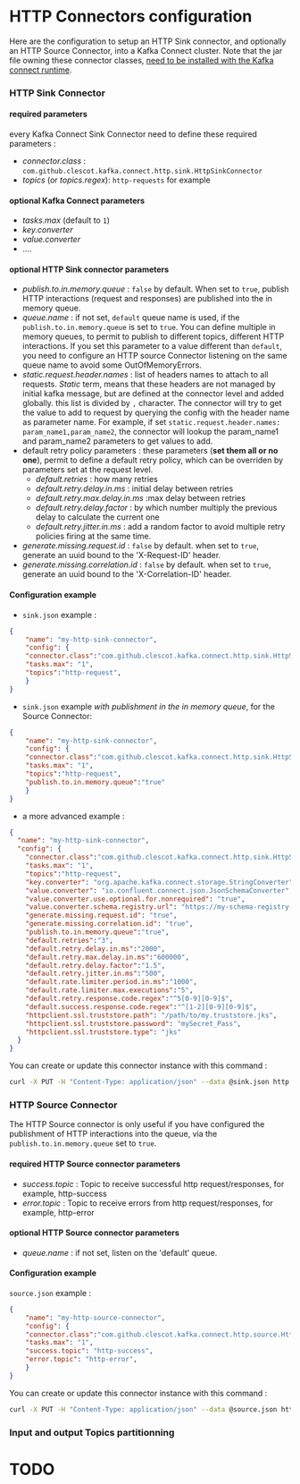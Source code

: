 # HTTP Connectors configuration

Here are the configuration to setup an HTTP Sink connector, and optionally an HTTP Source Connector, into a Kafka Connect
cluster. Note that the jar file owning these connector classes,
[need to be installed with the Kafka connect runtime](https://docs.confluent.io/kafka-connectors/self-managed/install.html#install-connector-manually).

### HTTP Sink Connector

#### required parameters

every Kafka Connect Sink Connector need to define these required parameters :

- *connector.class* : `com.github.clescot.kafka.connect.http.sink.HttpSinkConnector`
- *topics* (or *topics.regex*): `http-requests` for example

#### optional Kafka Connect parameters

- *tasks.max*  (default to `1`)
- *key.converter*
- *value.converter*
- ....

#### optional HTTP Sink connector parameters

- *publish.to.in.memory.queue* : `false` by default. When set to `true`, publish HTTP interactions (request and responses)
  are published into the in memory queue.
- *queue.name* : if not set, `default` queue name is used, if the `publish.to.in.memory.queue` is set to `true`.
  You can define multiple in memory queues, to permit to publish to different topics, different HTTP interactions. If
  you set this parameter to a value different than `default`, you need to configure an HTTP source Connector listening
  on the same queue name to avoid some OutOfMemoryErrors.
- *static.request.header.names* : list of headers names to attach to all requests. *Static* term, means that these headers
  are not managed by initial kafka message, but are defined at the connector level and added globally. this list is divided by
  `,` character. The connector will try to get the value to add to request by querying the config with the header name as parameter name.
  For example, if set `static.request.header.names: param_name1,param_name2`, the connector will lookup the param_name1
  and param_name2 parameters to get values to add.
- default retry policy parameters : these parameters (**set them all or no one**), permit to define a default retry policy, which can be overriden by parameters set at the request level.
  - *default.retries* : how many retries
  - *default.retry.delay.in.ms* : initial delay between retries
  - *default.retry.max.delay.in.ms* :max delay between retries
  - *default.retry.delay.factor* : by which number multiply the previous delay to calculate the current one
  - *default.retry.jitter.in.ms* : add a random factor to avoid multiple retry policies firing at the same time.
- *generate.missing.request.id* : `false` by default. when set to `true`, generate an uuid bound to the 'X-Request-ID' header.
- *generate.missing.correlation.id* : `false` by default. when set to `true`, generate an uuid bound to the 'X-Correlation-ID' header.

#### Configuration example

- `sink.json` example :
```json 
{
    "name": "my-http-sink-connector",
    "config": {
    "connector.class":"com.github.clescot.kafka.connect.http.sink.HttpSinkConnector",
    "tasks.max": "1",
    "topics":"http-request",
    }
}
```
- `sink.json` example _with publishment in the in memory queue_, for the Source Connector:
```json 
{
    "name": "my-http-sink-connector",
    "config": {
    "connector.class":"com.github.clescot.kafka.connect.http.sink.HttpSinkConnector",
    "tasks.max": "1",
    "topics":"http-request",
    "publish.to.in.memory.queue":"true"
    }
}
```

- a more advanced example :

```json 
{
  "name": "my-http-sink-connector",
  "config": {
    "connector.class":"com.github.clescot.kafka.connect.http.sink.HttpSinkConnector",
    "tasks.max": "1",
    "topics":"http-request",
    "key.converter": "org.apache.kafka.connect.storage.StringConverter",
    "value.converter": "io.confluent.connect.json.JsonSchemaConverter",
    "value.converter.use.optional.for.nonrequired": "true",
    "value.converter.schema.registry.url": "https://my-schema-registry-url:8081",
    "generate.missing.request.id": "true",
    "generate.missing.correlation.id": "true",
    "publish.to.in.memory.queue":"true",
    "default.retries":"3",
    "default.retry.delay.in.ms":"2000",
    "default.retry.max.delay.in.ms":"600000",
    "default.retry.delay.factor":"1.5",
    "default.retry.jitter.in.ms":"500",
    "default.rate.limiter.period.in.ms":"1000",
    "default.rate.limiter.max.executions":"5",
    "default.retry.response.code.regex":"^5[0-9][0-9]$",
    "default.success.response.code.regex":"^[1-2][0-9][0-9]$",
    "httpclient.ssl.truststore.path": "/path/to/my.truststore.jks",
    "httpclient.ssl.truststore.password": "mySecret_Pass",
    "httpclient.ssl.truststore.type": "jks"
  }
}
```

You can create or update this connector instance with this command :

```bash
curl -X PUT -H "Content-Type: application/json" --data @sink.json http://my-kafka-connect-cluster:8083/connectors/my-http-sink-connector/config
```
### HTTP Source Connector

The HTTP Source connector is only useful if you have configured the publishment of HTTP interactions into the queue,
via the `publish.to.in.memory.queue` set to `true`.

#### required HTTP Source connector parameters

- *success.topic* : Topic to receive successful http request/responses, for example, http-success
- *error.topic* : Topic to receive errors from http request/responses, for example, http-error

#### optional HTTP Source connector parameters

- *queue.name* : if not set, listen on the 'default' queue.

#### Configuration example


`source.json` example :
```json 
{
    "name": "my-http-source-connector",
    "config": {
    "connector.class":"com.github.clescot.kafka.connect.http.source.HttpSourceConnector",
    "tasks.max": "1",
    "success.topic": "http-success",
    "error.topic": "http-error",
    }
}
```

You can create or update this connector instance with this command :

```bash
curl -X PUT -H "Content-Type: application/json" --data @source.json http://my-kafka-connect-cluster:8083/connectors/my-http-source-connector/config
```

### Input and output Topics partitionning

# TODO 
